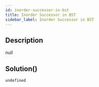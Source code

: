 ```yaml
---
id: inorder-successor-in-bst
title: Inorder Successor in BST
sidebar_label: Inorder Successor in BST
---
```

## Description
<div class="description">
null
</div>

## Solution()
```
undefined
```